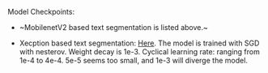 Model Checkpoints:
* ~MobilenetV2 based text segmentation is listed above.~

* Xecption based text segmentation: [Here](https://drive.google.com/open?id=1iiWjf-PKBq_nfD9lqKtuyU4bqEbUaq_5). The model is trained with SGD with nesterov. Weight decay is 1e-3. Cyclical learning rate: ranging from 1e-4 to 4e-4. 5e-5 seems too small, and 1e-3 will diverge the model. 
 
